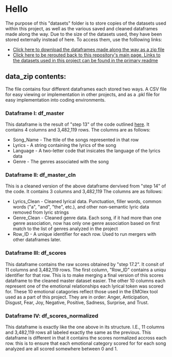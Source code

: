 # Hello
The purpose of this "datasets" folder is to store copies of the datasets used within this project, as well as the various saved and cleaned dataframes made along the way.
Due to the size of the datasets used, they have been stored externally instead of here. To access them, use the folllowing links:
- [Click here to download the dataframes made along the way as a zip file](link)
- [Click here to be rerouted back to this repository's main page. Links to the datasets used in this project can be found in the primary readme](https://github.com/Skylar-Harvey/lyrics-genre-emotion-analysis)



## data_zip contents:
The file contains four different dataframes each stored two ways. A CSV file for easy viewing or implementation in other projects, and as a .pkl file for easy implementation into coding environments.

### Dataframe I: df_master
This dataframe is the result of "step 13" of the code outlined [here](link). It contains 4 columns and 3,482,119 rows.
The columns are as follows:
- Song_Name - The ttile of the songs represented in that row
- Lyrics - A string containing the lyrics of the song
- Language - A two-letter code that insicates the language of the lyrics data
- Genre - The genres associated with the song

### Dataframe II: df_master_cln
This is a cleaned version of the above dataframe dervived from "step 14" of the code. It contains 3 columns and 3,482,119
The columns are as follows:
- Lyrics_Clean - Cleaned lyrical data. Punctuation, filler words, common words ("a", "and", "the", etc.), and other non-semantic lyric data removed from lyric strings
- Genre_Clean - Cleaned genre data. Each song, if it had more than one genre association, now has only one genre association based on first match to the list of genres analyzed in the project
- Row_ID - A unique identifier for each row. Used to run mergers with other dataframes later.

### Dataframe III: df_scores
This dataframe contains the raw scores obtained by "step 17.2". It consit of 11 columns and 3,482,119 rows.
The first column, "Row_ID" contains a uniqu identifier for that row. This is to make merging a final version of this scores dataframe to the cleaned master dataset easier.
The other 10 columns each represent one of the emotional relationships each lyrical token was scored for. These 10 emotional catagories reflect those used in the EMOlex tool used as a part of this project. They are in order: Anger, Anticipation, Disgust, Fear, Joy, Negative, Positive, Sadness, Surprise, and Trust.

### Dataframe IV: df_scores_normalized
This dataframe is exactly like the one above in its structure. I.E., 11 columns and 3,482,119 rows all labeled exactly the same as the previous.
This dataframe is different in that it contains the scores normalized accross each row. this is to ensure that each emotional category scored for for each song analyzed are all scored somewhere between 0 and 1. 
